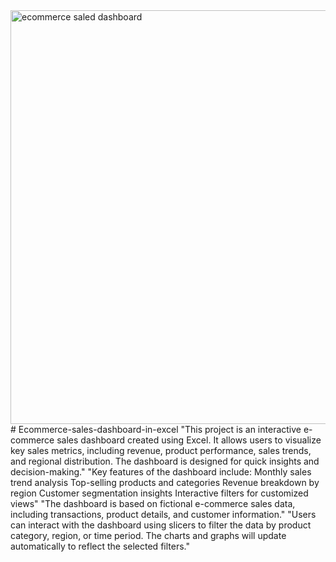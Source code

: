 <img width="662" alt="ecommerce saled dashboard" src="https://github.com/user-attachments/assets/708c6c4e-7934-48b2-a491-96f9deb867f6">
# Ecommerce-sales-dashboard-in-excel
"This project is an interactive e-commerce sales dashboard created using Excel. It allows users to visualize key sales metrics, including revenue, product performance, sales trends, and regional distribution. The dashboard is designed for quick insights and decision-making."
"Key features of the dashboard include:
Monthly sales trend analysis
Top-selling products and categories
Revenue breakdown by region
Customer segmentation insights
Interactive filters for customized views"
"The dashboard is based on fictional e-commerce sales data, including transactions, product details, and customer information."
"Users can interact with the dashboard using slicers to filter the data by product category, region, or time period. The charts and graphs will update automatically to reflect the selected filters."
